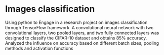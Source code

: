 # Images classification
Using python to Engage in a research project on images classification through TensorFlow framework.
A convolutional neural network with two convolutional layers, two pooled layers, and two fully connected layers was designed to classify the CIFAR-10 dataset and obtains 85% accuracy.
Analyzed the influence on accuracy based on different batch sizes, pooling methods and activation functions
